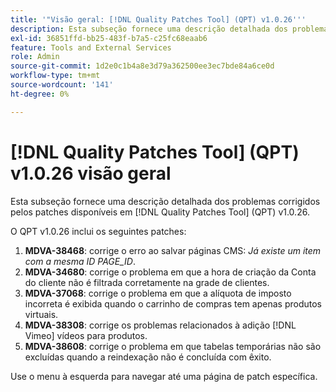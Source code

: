 ```yaml
---
title: '"Visão geral: [!DNL Quality Patches Tool] (QPT) v1.0.26'''
description: Esta subseção fornece uma descrição detalhada dos problemas corrigidos pelos patches disponíveis em [!DNL Quality Patches Tool] (QPT) v1.0.26.
exl-id: 36851ffd-bb25-483f-b7a5-c25fc68eaab6
feature: Tools and External Services
role: Admin
source-git-commit: 1d2e0c1b4a8e3d79a362500ee3ec7bde84a6ce0d
workflow-type: tm+mt
source-wordcount: '141'
ht-degree: 0%

---
```


# [!DNL Quality Patches Tool] (QPT) v1.0.26 visão geral

Esta subseção fornece uma descrição detalhada dos problemas corrigidos pelos patches disponíveis em [!DNL Quality Patches Tool] (QPT) v1.0.26.

O QPT v1.0.26 inclui os seguintes patches:

1. **MDVA-38468**: corrige o erro ao salvar páginas CMS: *Já existe um item com a mesma ID PAGE_ID*.
1. **MDVA-34680**: corrige o problema em que a hora de criação da Conta do cliente não é filtrada corretamente na grade de clientes.
1. **MDVA-37068**: corrige o problema em que a alíquota de imposto incorreta é exibida quando o carrinho de compras tem apenas produtos virtuais.
1. **MDVA-38308**: corrige os problemas relacionados à adição [!DNL Vimeo] vídeos para produtos.
1. **MDVA-38608**: corrige o problema em que tabelas temporárias não são excluídas quando a reindexação não é concluída com êxito.

Use o menu à esquerda para navegar até uma página de patch específica.
